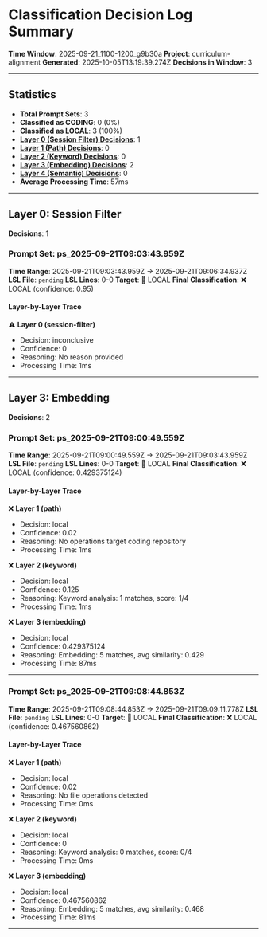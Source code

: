 # Classification Decision Log Summary

**Time Window**: 2025-09-21_1100-1200_g9b30a
**Project**: curriculum-alignment
**Generated**: 2025-10-05T13:19:39.274Z
**Decisions in Window**: 3

---

## Statistics

- **Total Prompt Sets**: 3
- **Classified as CODING**: 0 (0%)
- **Classified as LOCAL**: 3 (100%)
- **[Layer 0 (Session Filter) Decisions](#layer-0-session-filter)**: 1
- **[Layer 1 (Path) Decisions](#layer-1-path)**: 0
- **[Layer 2 (Keyword) Decisions](#layer-2-keyword)**: 0
- **[Layer 3 (Embedding) Decisions](#layer-3-embedding)**: 2
- **[Layer 4 (Semantic) Decisions](#layer-4-semantic)**: 0
- **Average Processing Time**: 57ms

---

## Layer 0: Session Filter

**Decisions**: 1

### Prompt Set: ps_2025-09-21T09:03:43.959Z

**Time Range**: 2025-09-21T09:03:43.959Z → 2025-09-21T09:06:34.937Z
**LSL File**: `pending`
**LSL Lines**: 0-0
**Target**: 📍 LOCAL
**Final Classification**: ❌ LOCAL (confidence: 0.95)

#### Layer-by-Layer Trace

⚠️ **Layer 0 (session-filter)**
- Decision: inconclusive
- Confidence: 0
- Reasoning: No reason provided
- Processing Time: 1ms

---

## Layer 3: Embedding

**Decisions**: 2

### Prompt Set: ps_2025-09-21T09:00:49.559Z

**Time Range**: 2025-09-21T09:00:49.559Z → 2025-09-21T09:03:43.959Z
**LSL File**: `pending`
**LSL Lines**: 0-0
**Target**: 📍 LOCAL
**Final Classification**: ❌ LOCAL (confidence: 0.429375124)

#### Layer-by-Layer Trace

❌ **Layer 1 (path)**
- Decision: local
- Confidence: 0.02
- Reasoning: No operations target coding repository
- Processing Time: 1ms

❌ **Layer 2 (keyword)**
- Decision: local
- Confidence: 0.125
- Reasoning: Keyword analysis: 1 matches, score: 1/4
- Processing Time: 1ms

❌ **Layer 3 (embedding)**
- Decision: local
- Confidence: 0.429375124
- Reasoning: Embedding: 5 matches, avg similarity: 0.429
- Processing Time: 87ms

---

### Prompt Set: ps_2025-09-21T09:08:44.853Z

**Time Range**: 2025-09-21T09:08:44.853Z → 2025-09-21T09:09:11.778Z
**LSL File**: `pending`
**LSL Lines**: 0-0
**Target**: 📍 LOCAL
**Final Classification**: ❌ LOCAL (confidence: 0.467560862)

#### Layer-by-Layer Trace

❌ **Layer 1 (path)**
- Decision: local
- Confidence: 0.02
- Reasoning: No file operations detected
- Processing Time: 0ms

❌ **Layer 2 (keyword)**
- Decision: local
- Confidence: 0
- Reasoning: Keyword analysis: 0 matches, score: 0/4
- Processing Time: 0ms

❌ **Layer 3 (embedding)**
- Decision: local
- Confidence: 0.467560862
- Reasoning: Embedding: 5 matches, avg similarity: 0.468
- Processing Time: 81ms

---

